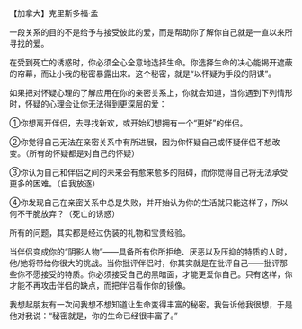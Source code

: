 【加拿大】克里斯多福·孟

一段关系的目的不是给予与接受彼此的爱，而是帮助你了解你自己就是一直以来所寻找的爱。

在受到死亡的诱惑时，你必须全心全意地选择生命。你选择生命的决心能揭开遮蔽的帘幕，而让小我的秘密暴露出来。这个秘密，就是“以怀疑为手段的阴谋”。

如果把对怀疑心理的了解应用在你的亲密关系上，你就会知道，当你遇到下列情形时，怀疑的心理会让你无法得到更深层的爱：

①你想离开伴侣，去寻找新欢，或开始幻想拥有一个“更好”的伴侣。

②你觉得自己无法在亲密关系中有所进展，因为你怀疑自己或怀疑伴侣不想改变。（所有的怀疑都是对自己的怀疑）

③你认为自己和伴侣之间的未来会有愈来愈多的阻碍，而你觉得自己将无法承受更多的困难。（自我放逐）

④你发现自己在亲密关系中总是失败，并开始认为你的生活就只能这样了，所以何不干脆放弃？（死亡的诱惑）

所有的问题，其实都是经过伪装的礼物和宝贵经验。

当伴侣变成你的“阴影人物”——具备所有你所拒绝、厌恶以及压抑的特质的人时，他/她将带给你很大的挑战。当你批评伴侣时，你其实就是在批评自己——批评那些你不愿接受的特质。你必须接受自己的黑暗面，才能更爱你自己。只有这样，你才能不再攻击伴侣的缺点，而把伴侣看作你的镜像。

我想起朋友有一次问我想不想知道让生命变得丰富的秘密。我告诉他我很想，于是他对我说：“秘密就是，你的生命已经很丰富了。”